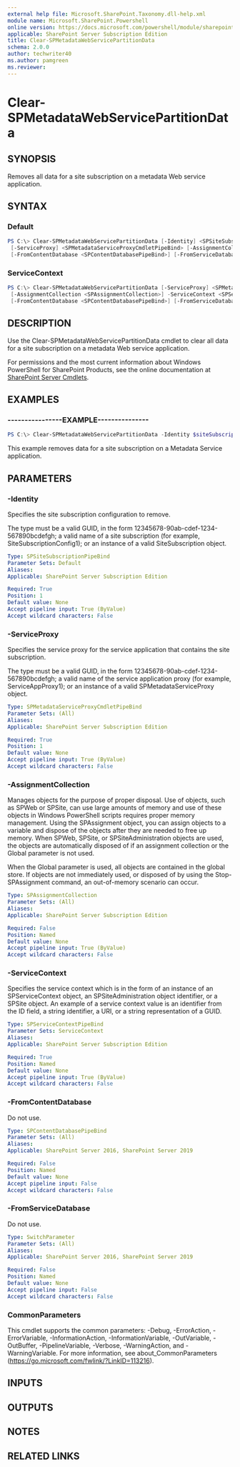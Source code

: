 ```yaml
---
external help file: Microsoft.SharePoint.Taxonomy.dll-help.xml
module name: Microsoft.SharePoint.Powershell
online version: https://docs.microsoft.com/powershell/module/sharepoint-server/clear-spmetadatawebservicepartitiondata
applicable: SharePoint Server Subscription Edition
title: Clear-SPMetadataWebServicePartitionData
schema: 2.0.0
author: techwriter40
ms.author: pamgreen
ms.reviewer:
---
```


# Clear-SPMetadataWebServicePartitionData

## SYNOPSIS
Removes all data for a site subscription on a metadata Web service application.

## SYNTAX

### Default
```powershell
PS C:\> Clear-SPMetadataWebServicePartitionData [-Identity] <SPSiteSubscriptionPipeBind>
 [-ServiceProxy] <SPMetadataServiceProxyCmdletPipeBind> [-AssignmentCollection <SPAssignmentCollection>]
 [-FromContentDatabase <SPContentDatabasePipeBind>] [-FromServiceDatabase] [<CommonParameters>]
```

### ServiceContext
```powershell
PS C:\> Clear-SPMetadataWebServicePartitionData [-ServiceProxy] <SPMetadataServiceProxyCmdletPipeBind>
 [-AssignmentCollection <SPAssignmentCollection>] -ServiceContext <SPServiceContextPipeBind>
 [-FromContentDatabase <SPContentDatabasePipeBind>] [-FromServiceDatabase] [<CommonParameters>]
```

## DESCRIPTION
Use the Clear-SPMetadataWebServicePartitionData cmdlet to clear all data for a site subscription on a metadata Web service application.

For permissions and the most current information about Windows PowerShell for SharePoint Products, see the online documentation at [SharePoint Server Cmdlets](https://docs.microsoft.com/powershell/sharepoint/sharepoint-server/sharepoint-server-cmdlets).

## EXAMPLES

### ----------------EXAMPLE--------------- 
```powershell
PS C:\> Clear-SPMetadataWebServicePartitionData -Identity $siteSubscriptionPipeBind1 -ServiceProxy "MetadataServiceProxy2"
```

This example removes data for a site subscription on a Metadata Service application.

## PARAMETERS

### -Identity
Specifies the site subscription configuration to remove.

The type must be a valid GUID, in the form 12345678-90ab-cdef-1234-567890bcdefgh; a valid name of a site subscription (for example, SiteSubscriptionConfig1); or an instance of a valid SiteSubscription object.

```yaml
Type: SPSiteSubscriptionPipeBind
Parameter Sets: Default
Aliases: 
Applicable: SharePoint Server Subscription Edition

Required: True
Position: 1
Default value: None
Accept pipeline input: True (ByValue)
Accept wildcard characters: False
```

### -ServiceProxy
Specifies the service proxy for the service application that contains the site subscription.

The type must be a valid GUID, in the form 12345678-90ab-cdef-1234-567890bcdefgh; a valid name of the service application proxy (for example, ServiceAppProxy1); or an instance of a valid SPMetadataServiceProxy object.

```yaml
Type: SPMetadataServiceProxyCmdletPipeBind
Parameter Sets: (All)
Aliases: 
Applicable: SharePoint Server Subscription Edition

Required: True
Position: 1
Default value: None
Accept pipeline input: True (ByValue)
Accept wildcard characters: False
```

### -AssignmentCollection
Manages objects for the purpose of proper disposal.
Use of objects, such as SPWeb or SPSite, can use large amounts of memory and use of these objects in Windows PowerShell scripts requires proper memory management.
Using the SPAssignment object, you can assign objects to a variable and dispose of the objects after they are needed to free up memory.
When SPWeb, SPSite, or SPSiteAdministration objects are used, the objects are automatically disposed of if an assignment collection or the Global parameter is not used.

When the Global parameter is used, all objects are contained in the global store.
If objects are not immediately used, or disposed of by using the Stop-SPAssignment command, an out-of-memory scenario can occur.

```yaml
Type: SPAssignmentCollection
Parameter Sets: (All)
Aliases: 
Applicable: SharePoint Server Subscription Edition

Required: False
Position: Named
Default value: None
Accept pipeline input: True (ByValue)
Accept wildcard characters: False
```

### -ServiceContext
Specifies the service context which is in the form of an instance of an SPServiceContext object, an SPSiteAdministration object identifier, or a SPSite object. An example of a service context value is an identifier from the ID field, a string identifier, a URI, or a string representation of a GUID.

```yaml
Type: SPServiceContextPipeBind
Parameter Sets: ServiceContext
Aliases: 
Applicable: SharePoint Server Subscription Edition

Required: True
Position: Named
Default value: None
Accept pipeline input: True (ByValue)
Accept wildcard characters: False
```

### -FromContentDatabase
Do not use.

```yaml
Type: SPContentDatabasePipeBind
Parameter Sets: (All)
Aliases: 
Applicable: SharePoint Server 2016, SharePoint Server 2019

Required: False
Position: Named
Default value: None
Accept pipeline input: False
Accept wildcard characters: False
```

### -FromServiceDatabase
Do not use.

```yaml
Type: SwitchParameter
Parameter Sets: (All)
Aliases: 
Applicable: SharePoint Server 2016, SharePoint Server 2019

Required: False
Position: Named
Default value: None
Accept pipeline input: False
Accept wildcard characters: False
```

### CommonParameters
This cmdlet supports the common parameters: -Debug, -ErrorAction, -ErrorVariable, -InformationAction, -InformationVariable, -OutVariable, -OutBuffer, -PipelineVariable, -Verbose, -WarningAction, and -WarningVariable. For more information, see about_CommonParameters (https://go.microsoft.com/fwlink/?LinkID=113216).

## INPUTS

## OUTPUTS

## NOTES

## RELATED LINKS

